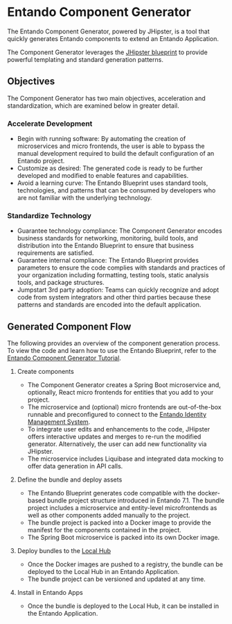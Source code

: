 # Entando Component Generator


The Entando Component Generator, powered by JHipster, is a tool that quickly generates Entando components to extend an Entando Application.

The Component Generator leverages the [JHipster blueprint](https://www.jhipster.tech/modules/creating-a-blueprint/) to provide powerful templating and standard generation patterns.

## Objectives

The Component Generator has two main objectives, acceleration and standardization, which are examined below in greater detail.

### Accelerate Development

- Begin with running software: By automating the creation of microservices and micro frontends, the user is able to bypass the manual development required to build the default configuration of an Entando project.
- Customize as desired: The generated code is ready to be further developed and modified to enable features and capabilities.
- Avoid a learning curve: The Entando Blueprint uses standard tools, technologies, and patterns that can be consumed by developers who are not familiar with the underlying technology.

### Standardize Technology 

- Guarantee technology compliance: The Component Generator encodes business standards for networking, monitoring, build tools, and distribution into the Entando Blueprint to ensure that business requirements are satisfied.
- Guarantee internal compliance: The Entando Blueprint provides parameters to ensure the code complies with standards and practices of your organization including formatting, testing tools, static analysis tools, and package structures.
- Jumpstart 3rd party adoption: Teams can quickly recognize and adopt code from system integrators and other third parties because these patterns and standards are encoded into the default application.

## Generated Component Flow

The following provides an overview of the component generation process. To view the code and learn how to use the Entando Blueprint, refer to the [Entando Component Generator Tutorial](../../tutorials/create/ms/generate-microservices-and-micro-frontends.md).

1. Create components
   - The Component Generator creates a Spring Boot microservice and, optionally, React micro frontends for entities that you add to your project.
   - The microservice and (optional) micro frontends are out-of-the-box runnable and preconfigured to connect to the [Entando Identity Management System](../consume/identity-management-system.md).
   - To integrate user edits and enhancements to the code, JHipster offers interactive updates and merges to re-run the modified generator. Alternatively, the user can add new functionality via JHipster.
   - The microservice includes Liquibase and integrated data mocking to offer data generation in API calls.

2. Define the bundle and deploy assets
   - The Entando Blueprint generates code compatible with the docker-based bundle project structure introduced in Entando 7.1. The bundle project includes a microservice and entity-level microfrontends as well as other components added manually to the project.
   - The bundle project is packed into a Docker image to provide the manifest for the components contained in the project.
   - The Spring Boot microservice is packed into its own Docker image.

3. Deploy bundles to the [Local Hub](../compose/local-hub-overview.md)
   - Once the Docker images are pushed to a registry, the bundle can be deployed to the Local Hub in an Entando Application.
   - The bundle project can be versioned and updated at any time.

4. Install in Entando Apps
   - Once the bundle is deployed to the Local Hub, it can be installed in the Entando Application.
